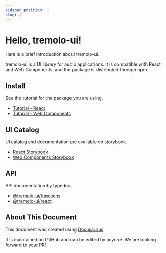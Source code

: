 ```yaml
---
sidebar_position: 1
slug: /
---
```


# Hello, tremolo-ui!

Here is a brief introduction about tremolo-ui.

tremolo-ui is a UI library for audio applications.
It is compatible with React and Web Components, and the package is distributed through npm.


## Install

See the tutorial for the package you are using.

- [Tutorial - React](./tutorial-react/getting-started.mdx)
- [Tutorial - Web Components](./tutorial-web-components/getting-started.mdx)


## UI Catalog

UI catalog and documentation are available on storybook.

- [React Storybook](https://tremolo-ui-sb-react.vercel.app/)
- [Web Components Storybook](https://tremolo-ui-sb-web-components.vercel.app/)


## API

API documentation by typedoc.

- [@tremolo-ui/functions](./api/functions/)
- [@tremolo-ui/react](./api/react/)


## About This Document

This document was created using [Docusaurus](https://docusaurus.io/).

It is maintained on GitHub and can be edited by anyone.
We are looking forward to your PR!
